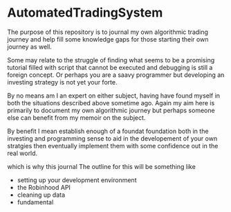 # AutomatedTradingSystem

The purpose of this repository is to journal 
 my own algorithmic trading journey and 
help fill some knowledge gaps for those 
starting their own journey as well. 

Some may relate to the struggle of 
finding what seems to be a promising
tutorial filled with script that 
cannot be executed and debugging is still
a foreign concept. Or perhaps you are 
a saavy programmer but developing
an investing strategy is not
yet your forte. 

By no means am I an expert on either subject, having 
have found myself in both the situations described above
sometime ago. Again my aim here is primarily to document my own 
algorithmic journey but perhaps someone else can benefit from my memoir 
on the subject. 

By benefit I mean establish enough of a foundat
foundation both in the investing and programming sense 
to aid in the developement of your own stratgies then
eventually implement them with some confidence out in the
real world. 


which is why this journal 
The outline for this will be something like
- setting up your development environment
- the Robinhood API
- cleaning up data
- fundamental 


